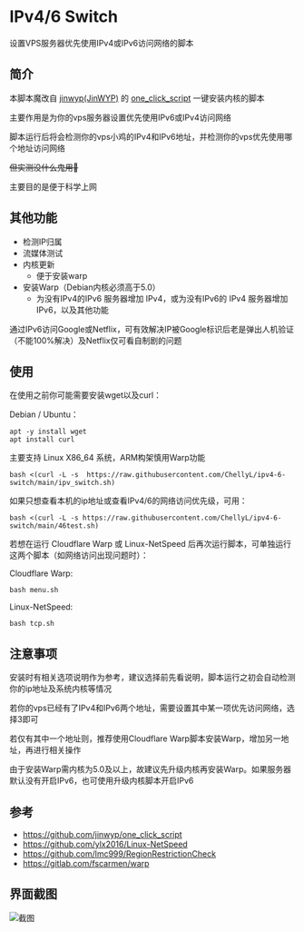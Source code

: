 # IPv4/6 Switch
设置VPS服务器优先使用IPv4或IPv6访问网络的脚本

## 简介
本脚本魔改自 [jinwyp(JinWYP)](https://github.com/jinwyp) 的 [one_click_script](https://github.com/jinwyp/one_click_script) 一键安装内核的脚本

主要作用是为你的vps服务器设置优先使用IPv6或IPv4访问网络

脚本运行后将会检测你的vps小鸡的IPv4和IPv6地址，并检测你的vps优先使用哪个地址访问网络

~~但实测没什么鬼用👻~~

主要目的是便于科学上网

## 其他功能

- 检测IP归属
- 流媒体测试
- 内核更新
  - 便于安装warp 
- 安装Warp（Debian内核必须高于5.0）
  - 为没有IPv4的IPv6 服务器增加 IPv4，或为没有IPv6的 IPv4 服务器增加IPv6，以及其他功能

通过IPv6访问Google或Netflix，可有效解决IP被Google标识后老是弹出人机验证（不能100%解决）及Netflix仅可看自制剧的问题

## 使用
在使用之前你可能需要安装wget以及curl：

Debian / Ubuntu：
```
apt -y install wget
apt install curl
```

主要支持 Linux X86_64 系统，ARM构架慎用Warp功能
```
bash <(curl -L -s  https://raw.githubusercontent.com/ChellyL/ipv4-6-switch/main/ipv_switch.sh)
```

如果只想查看本机的ip地址或查看IPv4/6的网络访问优先级，可用：
```
bash <(curl -L -s https://raw.githubusercontent.com/ChellyL/ipv4-6-switch/main/46test.sh)
```

若想在运行 Cloudflare Warp 或 Linux-NetSpeed 后再次运行脚本，可单独运行这两个脚本（如网络访问出现问题时）：

Cloudflare Warp:
```
bash menu.sh
```
Linux-NetSpeed:
```
bash tcp.sh
```
## 注意事项
安装时有相关选项说明作为参考，建议选择前先看说明，脚本运行之初会自动检测你的ip地址及系统内核等情况

若你的vps已经有了IPv4和IPv6两个地址，需要设置其中某一项优先访问网络，选择3即可

若仅有其中一个地址则，推荐使用Cloudflare Warp脚本安装Warp，增加另一地址，再进行相关操作

由于安装Warp需内核为5.0及以上，故建议先升级内核再安装Warp。如果服务器默认没有开启IPv6，也可使用升级内核脚本开启IPv6

## 参考
- https://github.com/jinwyp/one_click_script
- https://github.com/ylx2016/Linux-NetSpeed
- https://github.com/lmc999/RegionRestrictionCheck
- https://gitlab.com/fscarmen/warp

## 界面截图
![截图](https://github.com/ChellyL/ipv4-6-switch/blob/main/screenshot.png)
